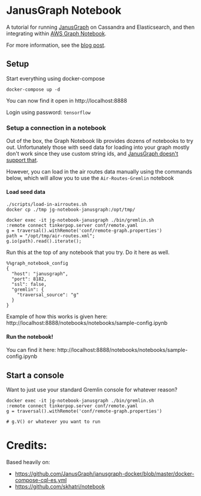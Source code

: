 # JanusGraph Notebook
A tutorial for running [JanusGraph](https://janusgraph.org/) on Cassandra and Elasticsearch, and then integrating within [AWS Graph Notebook](https://github.com/aws/graph-notebook). 

For more information, see the [blog post](https://blog.anant.us/janusgraph-on-jupyter-using-notebooks-with-graph/).

## Setup
Start everything using docker-compose
```
docker-compose up -d
```

You can now find it open in http://localhost:8888

Login using password: `tensorflow`

### Setup a connection in a notebook
Out of the box, the Graph Notebook lib provides dozens of notebooks to try out. Unfortunately those with seed data for loading into your graph mostly don't work since they use custom string ids, and [JanusGraph doesn't support that](https://github.com/JanusGraph/janusgraph/issues/1221). 

However, you can load in the air routes data manually using the commands below, which will allow you to use the `Air-Routes-Gremlin` notebook

#### Load seed data
```
./scripts/load-in-airroutes.sh
docker cp ./tmp jg-notebook-janusgraph:/opt/tmp/

docker exec -it jg-notebook-janusgraph ./bin/gremlin.sh
:remote connect tinkerpop.server conf/remote.yaml
g = traversal().withRemote('conf/remote-graph.properties')
path = "/opt/tmp/air-routes.xml";
g.io(path).read().iterate();
```


Run this at the top of any notebook that you try. Do it here as well.

```
%%graph_notebook_config
{
  "host": "janusgraph",
  "port": 8182,
  "ssl": false,
  "gremlin": {
    "traversal_source": "g"
  }
}
```

Example of how this works is given here: http://localhost:8888/notebooks/notebooks/sample-config.ipynb

#### Run the notebook!
You can find it here: http://localhost:8888/notebooks/notebooks/sample-config.ipynb

## Start a console

Want to just use your standard Gremlin console for whatever reason?

```
docker exec -it jg-notebook-janusgraph ./bin/gremlin.sh
:remote connect tinkerpop.server conf/remote.yaml
g = traversal().withRemote('conf/remote-graph.properties')

# g.V() or whatever you want to run
```

# Credits: 
Based heavily on:
- https://github.com/JanusGraph/janusgraph-docker/blob/master/docker-compose-cql-es.yml 
- https://github.com/skhatri/notebook
